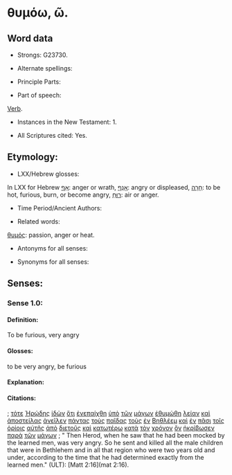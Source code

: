 # θυμόω, ῶ.

<!-- Status: S2=NeedsFinalCheck -->
<!-- Lexica used for edits:  BDAG, FFM, LN, A-S -->

## Word data

* Strongs: G23730.


* Alternate spellings:

* Principle Parts: 

* Part of speech: 

[Verb](http://ugg.readthedocs.io/en/latest/verb.html). 

* Instances in the New Testament: 1.

* All Scriptures cited: Yes.

## Etymology:  

* LXX/Hebrew glosses: 

In LXX for Hebrew [אַף](//en-uhal/H0639): anger or wrath,
[אָנַף](//en-uhal/H0599): angry or displeased,
[חָרָה](//en-uhal/H2734): to be hot, furious, burn, or become angry,
[רוּחַ](//en-uhal/H7307): air or anger.

* Time Period/Ancient Authors: 

* Related words: 

[θυμός](../G23720/01.md): passion, anger or heat.

* Antonyms for all senses:

* Synonyms for all senses: 

## Senses:

### Sense  1.0: 

#### Definition: 

To be furious, very angry 

#### Glosses: 
  
to be very angry,  be furious 

#### Explanation: 

#### Citations: 

; [τότε](../G51190/01.md) [Ἡρῴδης](../G22640/01.md) [ἰδὼν](../G37080/01.md) [ὅτι](../G37540/01.md) [ἐνεπαίχθη](../G17020/01.md) [ὑπὸ](../G52590/01.md) [τῶν](../G35880/01.md) [μάγων](../G30970/01.md) [ἐθυμώθη](../G23730/01.md) [λείαν](../G30290/01.md) [καὶ](../G25320/01.md) [ἀποστείλας](../G06490/01.md) [ἀνεῖλεν](../G03370/01.md) [πάντας](../G39560/01.md) [τοὺς](../G35880/01.md) [παῖδας](../G38160/01.md) [τοὺς](../G35880/01.md) [ἐν](../G17220/01.md) [Βηθλέεμ](../G09650/01.md) [καὶ](../G25320/01.md) [ἐν](../G17220/01.md) [πᾶσι](../G39560/01.md) [τοῖς](../G35880/01.md) [ὁρίοις](../G37250/01.md) [αὐτῆς](../G08460/01.md) [ἀπὸ](../G05750/01.md) [διετοῦς](../G13320/01.md) [καὶ](../G25320/01.md) [κατωτέρω](../G27375/01.md) [κατὰ](../G25960/01.md) [τὸν](../G35880/01.md) [χρόνον](../G55500/01.md) [ὃν](../G37390/01.md) [ἠκρίβωσεν](../G01980/01.md) [παρὰ](../G38440/01.md) [τῶν](../G35880/01.md) [μάγων](../G30970/01.md)
; " Then Herod, when he saw that he had been mocked by the learned men, was very angry. So he sent and killed all the male children that were in Bethlehem and in all that region who were two years old and under, according to the time that he had determined exactly from the learned men." (ULT): 
[Matt 2:16](mat 2:16).
